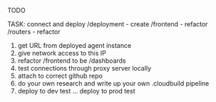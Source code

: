 TODO 

TASK: connect and deploy
/deployment - create 
/frontend - refactor 
/routers - refactor 

1. get URL from deployed agent instance 
2. give network access to this IP 
3. refactor /frontend to be /dashboards
4. test connections through proxy server locally 
5. attach to correct github repo
6. do your own research and write up your own .cloudbuild pipeline 
7. deploy to dev test ... deploy to prod test 